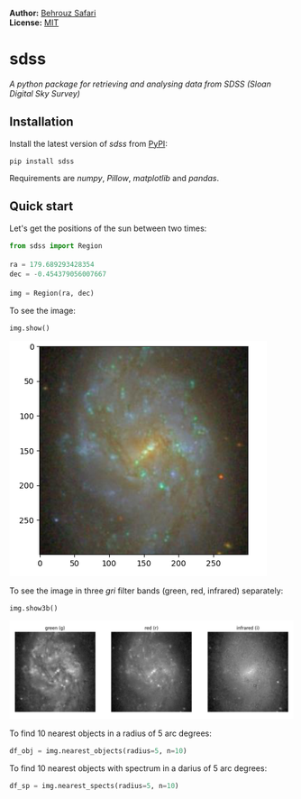 **Author:** [Behrouz Safari](https://behrouzz.github.io/)<br/>
**License:** [MIT](https://opensource.org/licenses/MIT)<br/>

# sdss
*A python package for retrieving and analysing data from SDSS (Sloan Digital Sky Survey)*


## Installation

Install the latest version of *sdss* from [PyPI](https://pypi.org/project/sdss/):

    pip install sdss

Requirements are *numpy*, *Pillow*, *matplotlib* and *pandas*.


## Quick start

Let's get the positions of the sun between two times:

```python
from sdss import Region

ra = 179.689293428354
dec = -0.454379056007667

img = Region(ra, dec)
```

To see the image:

```python
img.show()
```

![alt text](https://raw.githubusercontent.com/behrouzz/astronomy/main/images/Region-show.png)

To see the image in three *gri* filter bands (green, red, infrared) separately:

```python
img.show3b()
```

![alt text](https://raw.githubusercontent.com/behrouzz/astronomy/main/images/Region-show3b.png)

To find 10 nearest objects in a radius of 5 arc degrees:

```python
df_obj = img.nearest_objects(radius=5, n=10)
```

To find 10 nearest objects with spectrum in a darius of 5 arc degrees:

```python
df_sp = img.nearest_spects(radius=5, n=10)
```
